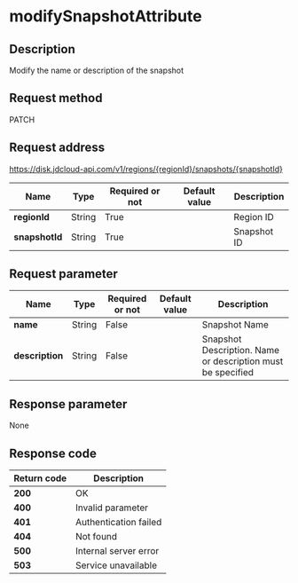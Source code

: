 # modifySnapshotAttribute


## Description
Modify the name or description of the snapshot

## Request method
PATCH

## Request address
https://disk.jdcloud-api.com/v1/regions/{regionId}/snapshots/{snapshotId}

|Name|Type|Required or not|Default value|Description|
|---|---|---|---|---|
|**regionId**|String|True| |Region ID|
|**snapshotId**|String|True| |Snapshot ID|

## Request parameter
|Name|Type|Required or not|Default value|Description|
|---|---|---|---|---|
|**name**|String|False| |Snapshot Name|
|**description**|String|False| |Snapshot Description. Name or description must be specified|


## Response parameter
None


## Response code
|Return code|Description|
|---|---|
|**200**|OK|
|**400**|Invalid parameter|
|**401**|Authentication failed|
|**404**|Not found|
|**500**|Internal server error|
|**503**|Service unavailable|
